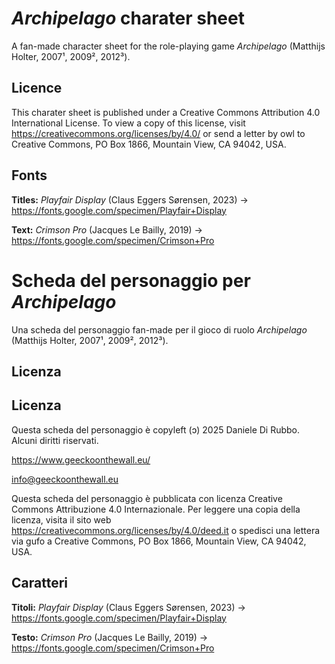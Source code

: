 # *Archipelago* charater sheet

A fan-made character sheet for the role-playing game *Archipelago* (Matthijs Holter, 2007¹, 2009², 2012³).

## Licence

This charater sheet is published under a Creative Commons Attribution 4.0 International License. To view a copy of this license, visit <https://creativecommons.org/licenses/by/4.0/> or send a letter by owl to Creative Commons, PO Box 1866, Mountain View, CA 94042, USA.

## Fonts

**Titles:** *Playfair Display* (Claus Eggers Sørensen, 2023) → <https://fonts.google.com/specimen/Playfair+Display>

**Text:** *Crimson Pro* (Jacques Le Bailly, 2019) → <https://fonts.google.com/specimen/Crimson+Pro>

# Scheda del personaggio per *Archipelago*

Una scheda del personaggio fan-made per il gioco di ruolo *Archipelago* (Matthijs Holter, 2007¹, 2009², 2012³).

## Licenza

## Licenza

Questa scheda del personaggio è copyleft (ↄ) 2025 Daniele Di Rubbo. Alcuni diritti riservati.

<https://www.geeckoonthewall.eu/>

<info@geeckoonthewall.eu>

Questa scheda del personaggio è pubblicata con licenza Creative Commons Attribuzione 4.0 Internazionale. Per leggere una copia della licenza, visita il sito web <https://creativecommons.org/licenses/by/4.0/deed.it> o spedisci una lettera via gufo a Creative Commons, PO Box 1866, Mountain View, CA 94042, USA.

## Caratteri

**Titoli:** *Playfair Display* (Claus Eggers Sørensen, 2023) → <https://fonts.google.com/specimen/Playfair+Display>

**Testo:** *Crimson Pro* (Jacques Le Bailly, 2019) → <https://fonts.google.com/specimen/Crimson+Pro>
